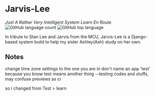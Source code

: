 # Jarvis-Lee
_Just A Rather Very Intelligent System Learn En Route_<br>
![GitHub language count](https://img.shields.io/github/languages/count/Timothy-Wangwe/Jarvis-Lee)
![GitHub top language](https://img.shields.io/github/languages/top/Timothy-Wangwe/Jarvis-Lee)<br>

In tribute to Stan Lee and Jarvis from the MCU, Jarvis-Lee is a Django-based system build to help my sister Ashley(Ash) study on her own.


## Notes

change time zone settings to the one you are in
don't name an app 'test' because you know test means another thing --testing codes and stuffs, may confuse previews as ci

so i changed from Test > learn